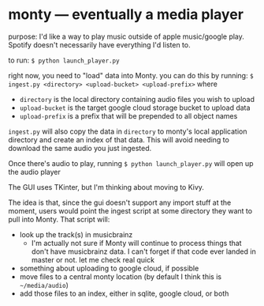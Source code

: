 # monty — eventually a media player

purpose: I'd like a way to play music outside of apple music/google play. Spotify doesn't necessarily have everything I'd listen to.  

to run: `$ python launch_player.py`  

right now, you need to "load" data into Monty. you can do this by running:
`$ ingest.py <directory> <upload-bucket> <upload-prefix>`
where
- `directory` is the local directory containing audio files you wish to upload
- `upload-bucket` is the target google cloud storage bucket to upload data
- `upload-prefix` is a prefix that will be prepended to all object names

`ingest.py` will also copy the data in `directory` to monty's local application directory and create an index of that data. This will avoid needing to download the same audio you just ingested.

Once there's audio to play, running `$ python launch_player.py` will open up the audio player

The GUI uses TKinter, but I'm thinking about moving to Kivy.

The idea is that, since the gui doesn't support any import stuff at the moment, users would point the ingest script at some directory they want to pull into Monty. That script will:
- look up the track(s) in musicbrainz
  - I'm actually not sure if Monty will continue to process things that don't have musicbrainz data. I can't forget if that code ever landed in master or not. let me check real quick
- something about uploading to google cloud, if possible
- move files to a central monty location (by default I think this is `~/media/audio`)
- add those files to an index, either in sqlite, google cloud, or both

